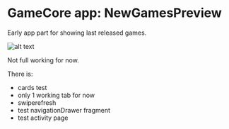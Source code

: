
# GameCore app: NewGamesPreview

Early app part for showing last released games.

![alt text](https://s-media-cache-ak0.pinimg.com/236x/c5/43/27/c54327989668ae9a8ddbcd5138f54ab4.jpg "Magic sword!")

Not full working for now.

There is:
* cards test
* only 1 working tab for now
* swiperefresh
* test navigationDrawer fragment
* test activity page
